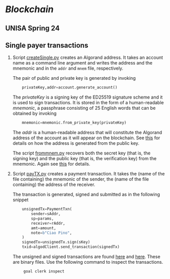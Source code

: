 # *Blockchain*
## UNISA Spring 24 ##

## Single payer transactions ##

1. Script [createSingle.py](createSingle.py) creates an Algorand address.
    It takes an account name as a command line argument and writes
    the address and the mnemonic and in the ```addr``` and ```mnem``` file,
    respectively.

    The pair of public and private key is generated by invoking

    ```python
        privateKey,addr=account.generate_account()
    ```

    The *privateKey* is a signing key of the ED25519 signature scheme and it is used
    to sign transactions. It is stored in the form of 
    a human-readable *mnemonic*, a passphrase consisting of 25 English words that
    can be obtained by invoking

    ```python
        mnemonic=mnemonic.from_private_key(privateKey)
    ```

    The *addr* is a human-readable address that will constitute the Algorand address of the 
    account as it will appear on the blockchain.
    See [this](https://developer.algorand.org/docs/get-details/accounts/) for details on how the address is generated from the public key.

    The script [frommnem.py](./KeyDerivationP/frommnem.py) recovers both the secret key (that is, the signing key)
    and the public key (that is, the verification key) from the mnemonic. Again see
    [this](https://developer.algorand.org/docs/get-details/accounts/) for details.

2. Script [payTX.py](payTX.py) creates a payment transaction.
    It takes the (name of the file containing) the mnemonic of the sender,
    the (name of the file containing) the address of the receiver.

    The transaction is generated, signed and submitted as in the following
    snippet

    ```python
        unsignedTx=PaymentTxn(
            sender=sAddr,
            sp=params,
            receiver=rAddr,
            amt=amount,
            note=b"Ciao Pino",
        )
        signedTx=unsignedTx.sign(sKey)
        txid=algodClient.send_transaction(signedTx)
    ```

    The unsigned and signed transactions are found [here](TX/Pay.utx) 
    and [here](TX/Pay.stx). These are binary files.
    Use the following command to inspect the transactions.

```
        goal clerk inspect
```

